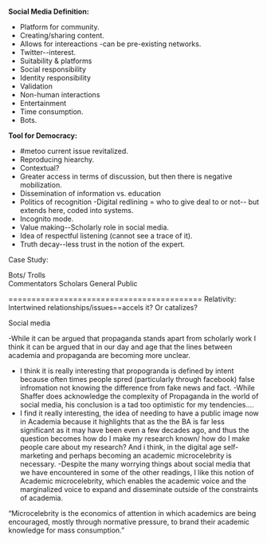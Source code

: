**Social Media Definition:**

- Platform for community.
- Creating/sharing content.
- Allows for intereactions -can be pre-existing networks.
- Twitter--interest.
- Suitability & platforms
- Social responsibility
- Identity responsibility
- Validation
- Non-human interactions
- Entertainment
- Time consumption.
- Bots.

**Tool for Democracy:**
- #metoo current issue revitalized.
- Reproducing hiearchy.
- Contextual? 
- Greater access in terms of discussion, but then there is negative mobilization.
- Dissemination of information vs. education
- Politics of recognition
-Digital redlining = who to give deal to or not-- but extends here, coded into systems.
- Incognito mode.
- Value making--Scholarly role in social media.
- Idea of respectful listening (cannot see a trace of it).
- Truth decay--less trust in the notion of the expert.

Case Study: 

Bots/ Trolls    
Commentators
Scholars
General Public

==========================================
Relativity:
Intertwined relationships/issues==accels it? Or catalizes?


Social media

-While it can be argued that propaganda stands apart from scholarly work I think it can be argued that in our day and age
that the lines between academia and propaganda are becoming more unclear.
- I think it is really interesting that propogranda is defined by intent because often times people spred (particularly through facebook) false infromation not knowing the difference from fake news and fact.
-While Shaffer does acknowledge the complexity of Propaganda in the world of social media, his conclusion is a tad too optimistic for my tendencies....
- I find it really interesting, the idea of needing to have a public image now in Academia because it highlights that
as the the BA is far less significant as it may have been even a few decades ago, and thus the question becomes how do I make my research known/ how do I make people care about my research? And i think, in the digital age self-marketing and perhaps becoming an academic microcelebrity is necessary.
-Despite the many worrying things about social media that we have encountered in some of the other readings, I like this notion of Academic microcelebrity, which enables the academic voice and the marginalized voice to expand and disseminate outside of the constraints of academia.

“Microcelebrity is the economics of attention in which academics are being encouraged, mostly through normative pressure, to brand their academic knowledge for mass consumption.” 


